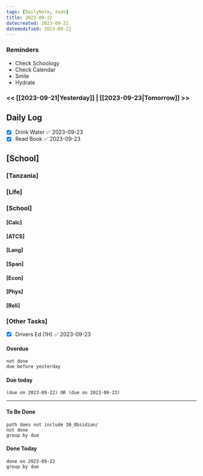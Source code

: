```yaml
---
tags: [DailyNote, todo]
title: 2023-09-22
datecreated: 2023-09-22
datemodified: 2023-09-22
---
```


### Reminders
- Check Schoology
- Check Calendar
- Smile
- Hydrate

### << [[2023-09-21|Yesterday]] | [[2023-09-23|Tomorrow]] >>

## Daily Log

- [x] Drink Water ✅ 2023-09-23
- [x] Read Book ✅ 2023-09-23

## [School]

### [Tanzania]

### [Life]

### [School]

#### [Calc]

#### [ATCS]

#### [Lang]

#### [Span]

#### [Econ]

#### [Phys]

#### [Reli]


### [Other Tasks]

- [x] Drivers Ed (1H) ✅ 2023-09-23

#### Overdue
```tasks
not done
due before yesterday
```
#### Due today

```tasks
(due on 2023-09-22) OR (due on 2023-09-23) 

```
---
#### To Be Done

```tasks
path does not include 30_Obsidian/
not done
group by due
```

#### Done Today

```tasks
done on 2023-09-22
group by due
```
